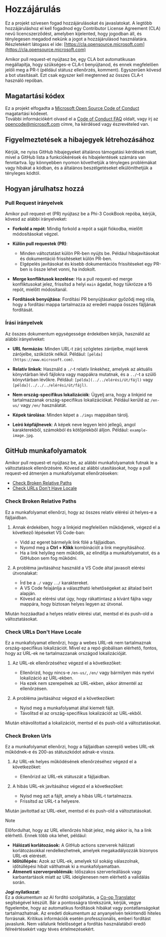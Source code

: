 <!--
CO_OP_TRANSLATOR_METADATA:
{
  "original_hash": "90d0d072cf26ccc1f271a580d3e45d70",
  "translation_date": "2025-07-09T18:41:04+00:00",
  "source_file": "CONTRIBUTING.md",
  "language_code": "hu"
}
-->
# Hozzájárulás

Ez a projekt szívesen fogad hozzájárulásokat és javaslatokat. A legtöbb hozzájáruláshoz el kell fogadnod egy Contributor License Agreement (CLA) nevű licencszerződést, amelyben kijelented, hogy jogodban áll, és ténylegesen megadod nekünk a jogot a hozzájárulásod használatára. Részletekért látogass el ide: [https://cla.opensource.microsoft.com](https://cla.opensource.microsoft.com)

Amikor pull request-et nyújtasz be, egy CLA bot automatikusan megállapítja, hogy szükséges-e CLA-t benyújtanod, és ennek megfelelően jelöli meg a PR-t (például státusz ellenőrzés, komment). Egyszerűen kövesd a bot utasításait. Ezt csak egyszer kell megtenned az összes CLA-t használó repóban.

## Magatartási kódex

Ez a projekt elfogadta a [Microsoft Open Source Code of Conduct](https://opensource.microsoft.com/codeofconduct/) magatartási kódexet.  
További információkért olvasd el a [Code of Conduct FAQ](https://opensource.microsoft.com/codeofconduct/faq/) oldalt, vagy írj az [opencode@microsoft.com](mailto:opencode@microsoft.com) címre, ha kérdésed vagy észrevételed van.

## Figyelmeztetések a hibajegyek létrehozásához

Kérjük, ne nyiss GitHub hibajegyeket általános támogatási kérdések miatt, mivel a GitHub lista a funkciókérések és hibajelentések számára van fenntartva. Így könnyebben nyomon követhetjük a tényleges problémákat vagy hibákat a kódban, és a általános beszélgetéseket elkülöníthetjük a tényleges kódtól.

## Hogyan járulhatsz hozzá

### Pull Request irányelvek

Amikor pull request-et (PR) nyújtasz be a Phi-3 CookBook repóba, kérjük, kövesd az alábbi irányelveket:

- **Forkold a repót**: Mindig forkold a repót a saját fiókodba, mielőtt módosításokat végzel.

- **Külön pull requestek (PR)**:
  - Minden változtatást külön PR-ben nyújts be. Például hibajavításokat és dokumentáció frissítéseket külön PR-ben.
  - Elgépelés javításokat és kisebb dokumentációs frissítéseket egy PR-ben is össze lehet vonni, ha indokolt.

- **Merge konfliktusok kezelése**: Ha a pull request-ed merge konfliktusokat jelez, frissítsd a helyi `main` ágadat, hogy tükrözze a fő repót, mielőtt módosítanál.

- **Fordítások benyújtása**: Fordítási PR benyújtásakor győződj meg róla, hogy a fordítási mappa tartalmazza az eredeti mappa összes fájljának fordítását.

### Írási irányelvek

Az összes dokumentum egységessége érdekében kérjük, használd az alábbi irányelveket:

- **URL formázás**: Minden URL-t zárj szögletes zárójelbe, majd kerek zárójelbe, szóközök nélkül. Például: `[példa](https://www.microsoft.com)`.

- **Relatív linkek**: Használd a `./`-t relatív linkekhez, amelyek az aktuális könyvtárban lévő fájlokra vagy mappákra mutatnak, és a `../`-t a szülő könyvtárban lévőkre. Például: `[példa](../../elérési/út/fájl)` vagy `[példa](../../../elérési/út/fájl)`.

- **Nem ország-specifikus lokalizációk**: Ügyelj arra, hogy a linkjeid ne tartalmazzanak ország-specifikus lokalizációkat. Például kerüld az `/en-us/` vagy `/en/` használatát.

- **Képek tárolása**: Minden képet a `./imgs` mappában tárolj.

- **Leíró képfájlnevek**: A képek neve legyen leíró jellegű, angol karakterekből, számokból és kötőjelekből álljon. Például: `example-image.jpg`.

## GitHub munkafolyamatok

Amikor pull request-et nyújtasz be, az alábbi munkafolyamatok futnak le a változtatások ellenőrzésére. Kövesd az alábbi utasításokat, hogy a pull request-ed átmenjen a munkafolyamat ellenőrzéseken:

- [Check Broken Relative Paths](../..)
- [Check URLs Don't Have Locale](../..)

### Check Broken Relative Paths

Ez a munkafolyamat ellenőrzi, hogy az összes relatív elérési út helyes-e a fájljaidban.

1. Annak érdekében, hogy a linkjeid megfelelően működjenek, végezd el a következő lépéseket VS Code-ban:
    - Vidd az egeret bármelyik link fölé a fájljaidban.
    - Nyomd meg a **Ctrl + Klikk** kombinációt a link megnyitásához.
    - Ha a link helyileg nem működik, az elindítja a munkafolyamatot, és a GitHubon sem fog működni.

1. A probléma javításához használd a VS Code által javasolt elérési útvonalakat:
    - Írd be a `./` vagy `../` karaktereket.
    - A VS Code felajánlja a választható lehetőségeket az általad beírt alapján.
    - Kövesd az elérési utat úgy, hogy rákattintasz a kívánt fájlra vagy mappára, hogy biztosan helyes legyen az útvonal.

Miután hozzáadtad a helyes relatív elérési utat, mentsd el és push-old a változtatásokat.

### Check URLs Don't Have Locale

Ez a munkafolyamat ellenőrzi, hogy a webes URL-ek nem tartalmaznak ország-specifikus lokalizációt. Mivel ez a repó globálisan elérhető, fontos, hogy az URL-ek ne tartalmazzanak országod lokalizációját.

1. Az URL-ek ellenőrzéséhez végezd el a következőket:

    - Ellenőrizd, hogy nincs-e `/en-us/`, `/en/` vagy bármilyen más nyelvi lokalizáció az URL-ekben.
    - Ha ezek nem szerepelnek az URL-ekben, akkor átmentél az ellenőrzésen.

1. A probléma javításához végezd el a következőket:
    - Nyisd meg a munkafolyamat által kiemelt fájlt.
    - Távolítsd el az ország-specifikus lokalizációt az URL-ekből.

Miután eltávolítottad a lokalizációt, mentsd el és push-old a változtatásokat.

### Check Broken Urls

Ez a munkafolyamat ellenőrzi, hogy a fájljaidban szereplő webes URL-ek működnek-e és 200-as státuszkódot adnak-e vissza.

1. Az URL-ek helyes működésének ellenőrzéséhez végezd el a következőket:
    - Ellenőrizd az URL-ek státuszát a fájljaidban.

2. A hibás URL-ek javításához végezd el a következőket:
    - Nyisd meg azt a fájlt, amely a hibás URL-t tartalmazza.
    - Frissítsd az URL-t a helyesre.

Miután javítottad az URL-eket, mentsd el és push-old a változtatásokat.

> [!NOTE]
>
> Előfordulhat, hogy az URL ellenőrzés hibát jelez, még akkor is, ha a link elérhető. Ennek több oka lehet, például:
>
> - **Hálózati korlátozások:** A GitHub actions szerverek hálózati korlátozásokkal rendelkezhetnek, amelyek megakadályozzák bizonyos URL-ek elérését.
> - **Időtúllépés:** Azok az URL-ek, amelyek túl sokáig válaszolnak, időtúllépési hibát válthatnak ki a munkafolyamatban.
> - **Átmeneti szerverproblémák:** Időszakos szerverleállások vagy karbantartások miatt az URL ideiglenesen nem elérhető a validálás során.

**Jogi nyilatkozat**:  
Ez a dokumentum az AI fordító szolgáltatás, a [Co-op Translator](https://github.com/Azure/co-op-translator) segítségével készült. Bár a pontosságra törekszünk, kérjük, vegye figyelembe, hogy az automatikus fordítások hibákat vagy pontatlanságokat tartalmazhatnak. Az eredeti dokumentum az anyanyelvén tekintendő hiteles forrásnak. Kritikus információk esetén professzionális, emberi fordítást javaslunk. Nem vállalunk felelősséget a fordítás használatából eredő félreértésekért vagy téves értelmezésekért.